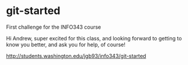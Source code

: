 # git-started
First challenge for the INFO343 course

Hi Andrew, super excited for this class, and looking forward to getting to know you better, and ask you for help, of course!

http://students.washington.edu/jgb93/info343/git-started